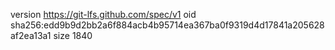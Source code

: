 version https://git-lfs.github.com/spec/v1
oid sha256:edd9b9d2bb2a6f884acb4b95714ea367ba0f9319d4d17841a205628af2ea13a1
size 1840
